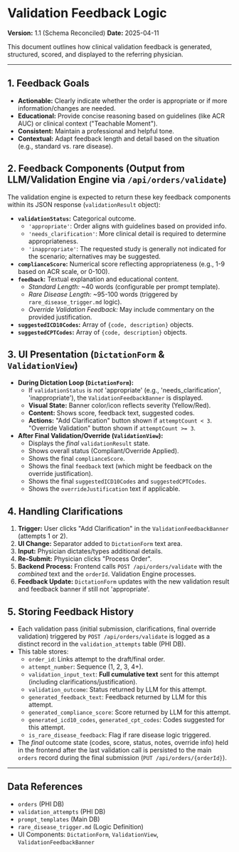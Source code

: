# Validation Feedback Logic

**Version:** 1.1 (Schema Reconciled)
**Date:** 2025-04-11

This document outlines how clinical validation feedback is generated, structured, scored, and displayed to the referring physician.

---

## 1. Feedback Goals

-   **Actionable:** Clearly indicate whether the order is appropriate or if more information/changes are needed.
-   **Educational:** Provide concise reasoning based on guidelines (like ACR AUC) or clinical context ("Teachable Moment").
-   **Consistent:** Maintain a professional and helpful tone.
-   **Contextual:** Adapt feedback length and detail based on the situation (e.g., standard vs. rare disease).

## 2. Feedback Components (Output from LLM/Validation Engine via `/api/orders/validate`)

The validation engine is expected to return these key feedback components within its JSON response (`validationResult` object):

-   **`validationStatus`:** Categorical outcome.
    -   `'appropriate'`: Order aligns with guidelines based on provided info.
    -   `'needs_clarification'`: More clinical detail is required to determine appropriateness.
    -   `'inappropriate'`: The requested study is generally not indicated for the scenario; alternatives may be suggested.
-   **`complianceScore`:** Numerical score reflecting appropriateness (e.g., 1-9 based on ACR scale, or 0-100).
-   **`feedback`:** Textual explanation and educational content.
    -   *Standard Length:* ~40 words (configurable per prompt template).
    -   *Rare Disease Length:* ~95-100 words (triggered by `rare_disease_trigger.md` logic).
    -   *Override Validation Feedback:* May include commentary on the provided justification.
-   **`suggestedICD10Codes`:** Array of `{code, description}` objects.
-   **`suggestedCPTCodes`:** Array of `{code, description}` objects.

## 3. UI Presentation (`DictationForm` & `ValidationView`)

-   **During Dictation Loop (`DictationForm`):**
    *   If `validationStatus` is *not* 'appropriate' (e.g., 'needs_clarification', 'inappropriate'), the `ValidationFeedbackBanner` is displayed.
    *   **Visual State:** Banner color/icon reflects severity (Yellow/Red).
    *   **Content:** Shows score, feedback text, suggested codes.
    *   **Actions:** "Add Clarification" button shown if `attemptCount < 3`. "Override Validation" button shown if `attemptCount >= 3`.
-   **After Final Validation/Override (`ValidationView`):**
    *   Displays the *final* `validationResult` state.
    *   Shows overall status (Compliant/Override Applied).
    *   Shows the final `complianceScore`.
    *   Shows the final `feedback` text (which might be feedback on the override justification).
    *   Shows the final `suggestedICD10Codes` and `suggestedCPTCodes`.
    *   Shows the `overrideJustification` text if applicable.

## 4. Handling Clarifications

1.  **Trigger:** User clicks "Add Clarification" in the `ValidationFeedbackBanner` (attempts 1 or 2).
2.  **UI Change:** Separator added to `DictationForm` text area.
3.  **Input:** Physician dictates/types additional details.
4.  **Re-Submit:** Physician clicks "Process Order".
5.  **Backend Process:** Frontend calls `POST /api/orders/validate` with the *combined* text and the `orderId`. Validation Engine processes.
6.  **Feedback Update:** `DictationForm` updates with the new validation result and feedback banner if still not 'appropriate'.

## 5. Storing Feedback History

-   Each validation pass (initial submission, clarifications, final override validation) triggered by `POST /api/orders/validate` is logged as a distinct record in the `validation_attempts` table (PHI DB).
-   This table stores:
    *   `order_id`: Links attempt to the draft/final order.
    *   `attempt_number`: Sequence (1, 2, 3, 4+).
    *   `validation_input_text`: **Full cumulative text** sent for this attempt (including clarifications/justification).
    *   `validation_outcome`: Status returned by LLM for this attempt.
    *   `generated_feedback_text`: Feedback returned by LLM for this attempt.
    *   `generated_compliance_score`: Score returned by LLM for this attempt.
    *   `generated_icd10_codes`, `generated_cpt_codes`: Codes suggested for this attempt.
    *   `is_rare_disease_feedback`: Flag if rare disease logic triggered.
-   The *final* outcome state (codes, score, status, notes, override info) held in the frontend after the last validation call is persisted to the main `orders` record during the final submission (`PUT /api/orders/{orderId}`).

---

## Data References

-   `orders` (PHI DB)
-   `validation_attempts` (PHI DB)
-   `prompt_templates` (Main DB)
-   `rare_disease_trigger.md` (Logic Definition)
-   UI Components: `DictationForm`, `ValidationView`, `ValidationFeedbackBanner`

